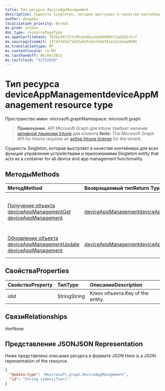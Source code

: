 ```yaml
---
title: Тип ресурса deviceAppManagement
description: Сущность Singleton, которая выступает в качестве контейнера для всех функций управления устройствами и приложениями.
author: dougeby
localization_priority: Normal
ms.prod: intune
doc_type: resourcePageType
ms.openlocfilehash: 783ba507373c90cee6ba3e646d085f1a6502c5cf
ms.sourcegitcommit: 13f474d3e71d32a5dfe2efebb351e3a1a5aa9685
ms.translationtype: MT
ms.contentlocale: ru-RU
ms.lasthandoff: 06/04/2021
ms.locfileid: "52752028"
---
```

# <a name="deviceappmanagement-resource-type"></a><span data-ttu-id="77199-103">Тип ресурса deviceAppManagement</span><span class="sxs-lookup"><span data-stu-id="77199-103">deviceAppManagement resource type</span></span>

<span data-ttu-id="77199-104">Пространство имен: microsoft.graph</span><span class="sxs-lookup"><span data-stu-id="77199-104">Namespace: microsoft.graph</span></span>

> <span data-ttu-id="77199-105">**Примечание.** API Microsoft Graph для Intune требует наличия [активной лицензии Intune](https://go.microsoft.com/fwlink/?linkid=839381) для клиента.</span><span class="sxs-lookup"><span data-stu-id="77199-105">**Note:** The Microsoft Graph API for Intune requires an [active Intune license](https://go.microsoft.com/fwlink/?linkid=839381) for the tenant.</span></span>

<span data-ttu-id="77199-106">Сущность Singleton, которая выступает в качестве контейнера для всех функций управления устройствами и приложениями.</span><span class="sxs-lookup"><span data-stu-id="77199-106">Singleton entity that acts as a container for all device and app management functionality.</span></span>

## <a name="methods"></a><span data-ttu-id="77199-107">Методы</span><span class="sxs-lookup"><span data-stu-id="77199-107">Methods</span></span>
|<span data-ttu-id="77199-108">Метод</span><span class="sxs-lookup"><span data-stu-id="77199-108">Method</span></span>|<span data-ttu-id="77199-109">Возвращаемый тип</span><span class="sxs-lookup"><span data-stu-id="77199-109">Return Type</span></span>|<span data-ttu-id="77199-110">Описание</span><span class="sxs-lookup"><span data-stu-id="77199-110">Description</span></span>|
|:---|:---|:---|
|[<span data-ttu-id="77199-111">Получение объекта deviceAppManagement</span><span class="sxs-lookup"><span data-stu-id="77199-111">Get deviceAppManagement</span></span>](../api/intune-policyset-deviceappmanagement-get.md)|[<span data-ttu-id="77199-112">deviceAppManagement</span><span class="sxs-lookup"><span data-stu-id="77199-112">deviceAppManagement</span></span>](../resources/intune-policyset-deviceappmanagement.md)|<span data-ttu-id="77199-113">Чтение свойств и связей объекта [deviceAppManagement](../resources/intune-policyset-deviceappmanagement.md).</span><span class="sxs-lookup"><span data-stu-id="77199-113">Read properties and relationships of the [deviceAppManagement](../resources/intune-policyset-deviceappmanagement.md) object.</span></span>|
|[<span data-ttu-id="77199-114">Обновление объекта deviceAppManagement</span><span class="sxs-lookup"><span data-stu-id="77199-114">Update deviceAppManagement</span></span>](../api/intune-policyset-deviceappmanagement-update.md)|[<span data-ttu-id="77199-115">deviceAppManagement</span><span class="sxs-lookup"><span data-stu-id="77199-115">deviceAppManagement</span></span>](../resources/intune-policyset-deviceappmanagement.md)|<span data-ttu-id="77199-116">Обновление свойств объекта [deviceAppManagement](../resources/intune-policyset-deviceappmanagement.md).</span><span class="sxs-lookup"><span data-stu-id="77199-116">Update the properties of a [deviceAppManagement](../resources/intune-policyset-deviceappmanagement.md) object.</span></span>|

## <a name="properties"></a><span data-ttu-id="77199-117">Свойства</span><span class="sxs-lookup"><span data-stu-id="77199-117">Properties</span></span>
|<span data-ttu-id="77199-118">Свойство</span><span class="sxs-lookup"><span data-stu-id="77199-118">Property</span></span>|<span data-ttu-id="77199-119">Тип</span><span class="sxs-lookup"><span data-stu-id="77199-119">Type</span></span>|<span data-ttu-id="77199-120">Описание</span><span class="sxs-lookup"><span data-stu-id="77199-120">Description</span></span>|
|:---|:---|:---|
|<span data-ttu-id="77199-121">id</span><span class="sxs-lookup"><span data-stu-id="77199-121">id</span></span>|<span data-ttu-id="77199-122">String</span><span class="sxs-lookup"><span data-stu-id="77199-122">String</span></span>|<span data-ttu-id="77199-123">Ключ объекта.</span><span class="sxs-lookup"><span data-stu-id="77199-123">Key of the entity.</span></span>|

## <a name="relationships"></a><span data-ttu-id="77199-124">Связи</span><span class="sxs-lookup"><span data-stu-id="77199-124">Relationships</span></span>
<span data-ttu-id="77199-125">Нет</span><span class="sxs-lookup"><span data-stu-id="77199-125">None</span></span>

## <a name="json-representation"></a><span data-ttu-id="77199-126">Представление JSON</span><span class="sxs-lookup"><span data-stu-id="77199-126">JSON Representation</span></span>
<span data-ttu-id="77199-127">Ниже представлено описание ресурса в формате JSON.</span><span class="sxs-lookup"><span data-stu-id="77199-127">Here is a JSON representation of the resource.</span></span>
<!-- {
  "blockType": "resource",
  "keyProperty": "id",
  "@odata.type": "microsoft.graph.deviceAppManagement"
}
-->
``` json
{
  "@odata.type": "#microsoft.graph.deviceAppManagement",
  "id": "String (identifier)"
}
```




